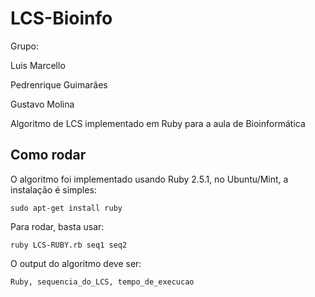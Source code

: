 # LCS-Bioinfo
Grupo:

Luis Marcello

Pedrenrique Guimarães

Gustavo Molina

Algoritmo de LCS implementado em Ruby para a aula de Bioinformática

## Como rodar

O algoritmo foi implementado usando Ruby 2.5.1, no Ubuntu/Mint, a instalação é simples:

```shell
sudo apt-get install ruby
```

Para rodar, basta usar:

```
ruby LCS-RUBY.rb seq1 seq2
```

O output do algoritmo deve ser:

```shell
Ruby, sequencia_do_LCS, tempo_de_execucao
```
